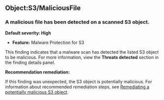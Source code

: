 Object:S3/MaliciousFile
-----------------------


### A malicious file has been detected on a scanned S3 object.


**Default severity: High**


 * **Feature:** Malware Protection for S3

This finding indicates that a malware scan has detected the listed S3 object to be malicious. For more information, view the **Threats detected** section in the finding details panel.


**Recommendation remediation:**


If this finding was unexpected, the S3 object is potentially malicious. For information about recommended remediation steps, see [Remediating a potentially malicious S3 object](https://docs.aws.amazon.com/guardduty/latest/ug/compromised-s3object-malware-protection-gdu.html).



